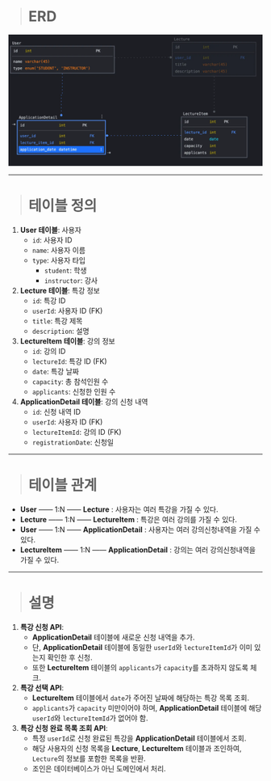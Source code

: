 
># ERD
![ERD Diagram](./doc/images/erd.png)

---

># 테이블 정의

1. **User 테이블**: 사용자
    - `id`: 사용자 ID
    - `name`: 사용자 이름
    - `type`: 사용자 타입
        - `student`: 학생
        - `instructor`: 강사
2. **Lecture 테이블**: 특강 정보
    - `id`: 특강 ID
    - `userId`: 사용자 ID (FK)
    - `title`: 특강 제목
    - `description`: 설명
3. **LectureItem 테이블**: 강의 정보
    - `id`: 강의 ID
    - `lectureId`: 특강 ID (FK)
    - `date`: 특강 날짜
    - `capacity`: 총 참석인원 수
    - `applicants`: 신청한 인원 수
4. **ApplicationDetail 테이블**: 강의 신청 내역
    - `id`: 신청 내역 ID
    - `userId`: 사용자 ID (FK)
    - `lectureItemId`: 강의 ID (FK)
    - `registrationDate`: 신청일

---

># 테이블 관계
> 
- **User** —— 1:N —— **Lecture** : 사용자는 여러 특강을 가질 수 있다.
- **Lecture** —— 1:N —— **LectureItem** : 특강은 여러 강의를 가질 수 있다.
- **User** —— 1:N —— **ApplicationDetail** : 사용자는 여러 강의신청내역을 가질 수 있다.
- **LectureItem** —— 1:N —— **ApplicationDetail** : 강의는 여러 강의신청내역을 가질 수 있다.

---

># 설명

1. **특강 신청 API**:
    - **ApplicationDetail** 테이블에 새로운 신청 내역을 추가.
    - 단, **ApplicationDetail** 테이블에 동일한 `userId`와 `lectureItemId`가 이미 있는지 확인한 후 신청.
    - 또한 **LectureItem** 테이블의 `applicants`가 `capacity`를 초과하지 않도록 체크.
2. **특강 선택 API**:
    - **LectureItem** 테이블에서 `date`가 주어진 날짜에 해당하는 특강 목록 조회.
    - `applicants`가 `capacity` 미만이어야 하며, **ApplicationDetail** 테이블에 해당 `userId`와 `lectureItemId`가 없어야 함.
3. **특강 신청 완료 목록 조회 API**:
    - 특정 `userId`로 신청 완료된 특강을 **ApplicationDetail** 테이블에서 조회.
    - 해당 사용자의 신청 목록을 **Lecture**, **LectureItem** 테이블과 조인하여, `Lecture`의 정보를 포함한 목록을 반환.
    - 조인은 데이터베이스가 아닌 도메인에서 처리.
